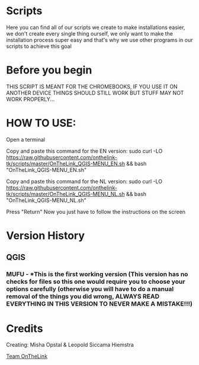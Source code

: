 # Scripts
Here you can find all of our scripts we create to make installations easier, we don't create every single thing ourself, we only want to make the installation process super easy and that's why we use other programs in our scripts to achieve this goal

# Before you begin
THIS SCRIPT IS MEANT FOR THE CHROMEBOOKS, IF YOU USE IT ON ANOTHER DEVICE THINGS SHOULD STILL WORK BUT STUFF MAY NOT WORK PROPERLY...

# HOW TO USE:

Open a terminal

Copy and paste this command for the EN version:
sudo curl -LO https://raw.githubusercontent.com/onthelink-tk/scripts/master/OnTheLink_QGIS-MENU_EN.sh && bash "OnTheLink_QGIS-MENU_EN.sh"

Copy and paste this command for the NL version:
sudo curl -LO https://raw.githubusercontent.com/onthelink-tk/scripts/master/OnTheLink_QGIS-MENU_NL.sh && bash "OnTheLink_QGIS-MENU_NL.sh"


Press "Return"
Now you just have to follow the instructions on the screen

# Version History

## QGIS

### **MUFU** - *This is the first working version (This version has no checks for files so this one would require you to choose your options carefully (otherwise you will have to do a manual removal of the things you did wrong, ALWAYS READ EVERYTHING IN THIS VERSION TO NEVER MAKE A MISTAKE!!!)


# Credits
Creating: Misha Opstal & Leopold Siccama Hiemstra

[Team OnTheLink](https://onthelink.tk/ "Official Website")
